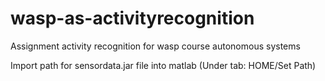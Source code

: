 # wasp-as-activityrecognition
Assignment activity recognition for wasp course autonomous systems


Import path for sensordata.jar file into matlab (Under tab: HOME/Set Path)